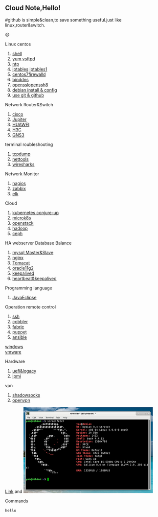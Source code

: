 
## Cloud Note,Hello!
#github is simple&clean,to save something useful.just like linux,router&switch.



:smile:

Linux  centos

1. [shell](shell.html)
2. [yum vsftpd](centosyum.html)
3. [ntp](ntp.html)
4. [iptables](iptables.html)  [iptables1](iptables1.html)
5. [centos7firewalld](firewalld.html)
6. [binddns](dns.html)
7. [opensslopenssh8](opensslssh.html) 
8. [debian install & config](debian1.html)
9. [use git & github](gituse.html)

Network Router&Switch

1. [cisco](cisco1.html)
2. [Jupiter](jupiter.html)
3. [HUAWEI](huawei.html)
4. [H3C](h3c1.html)
5. [GNS3](gns.html)

terminal roubleshooting

1. [tcpdump](tcpdump.html)
2. [nettools](nettools.html)
3. [wiresharks](wiresharks.html)

Network Monitor

1. [nagios](nagios.html)
2. [zabbix](zabbix.html)
3. [elk](elk.html)

Cloud

1. [kubernetes conjure-up](conjure-up.html)
2. [microk8s](microk8s.html)
3. [openstack](openstack.html)
4. [hadoop](hadoop.html)
5. [ceph](ceph.html)

HA webserver Database Balance

1. [mysql Master&Slave](mysql.html)
2. [nginx](nginx.html)
3. [Tomacat](tomcat.html)
4. [oracle11g2](oracle11g2.html)
5. [keepalived](keepalived.html)
6. [heartbeat&keepalived](ha.html)

Programming language

1. [JavaEclipse](java.html)

Operation remote control

1. [ssh](ssh.html)
2. [cobbler](cobbler.html)
3. [fabric](fabric.html)
4. [puppet](puppet.html)
5. [ansible](ansible.html)

[windows](windows.html)  
[vmware](vmware.html)

Hardware

1. [uefi&logacy](uefi.html)
2. [ipmi](ipmi.html)

vpn

1. [shadowsocks](ss.html)
2. [openvpn](openvpn.html)


[Link](url) and 
![Image](./images/debian.png)

Commands
```
hello
```

```
